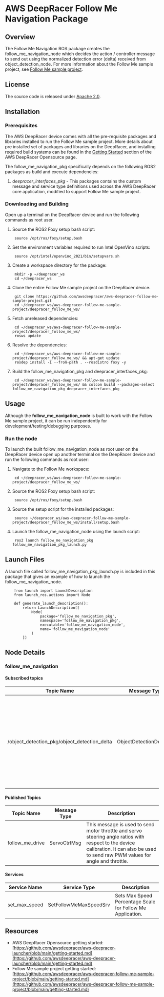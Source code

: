 # AWS DeepRacer Follow Me Navigation Package

## Overview

The Follow Me Navigation ROS package creates the follow_me_navigation_node which decides the action / controller message to send out using the normalized detection error (delta) received from object_detection_node. For more information about the Follow Me sample project, see [Follow Me sample project](https://github.com/awsdeepracer/aws-deepracer-follow-me-sample-project).

## License

The source code is released under [Apache 2.0](https://aws.amazon.com/apache-2-0/).

## Installation

### Prerequisites

The AWS DeepRacer device comes with all the pre-requisite packages and libraries installed to run the Follow Me sample project. More details about pre installed set of packages and libraries on the DeepRacer, and installing required build systems can be found in the [Getting Started](https://github.com/awsdeepracer/aws-deepracer-launcher/blob/main/getting-started.md) section of the AWS DeepRacer Opensource page.

The follow_me_navigation_pkg specifically depends on the following ROS2 packages as build and execute dependencies:

1. *deepracer_interfaces_pkg* - This packages contains the custom message and service type definitions used across the AWS DeepRacer core application, modified to support Follow Me sample project.

### Downloading and Building

Open up a terminal on the DeepRacer device and run the following commands as root user.

1. Source the ROS2 Foxy setup bash script:

        source /opt/ros/foxy/setup.bash 

1. Set the environment variables required to run Intel OpenVino scripts:

        source /opt/intel/openvino_2021/bin/setupvars.sh

1. Create a workspace directory for the package:

        mkdir -p ~/deepracer_ws
        cd ~/deepracer_ws

1. Clone the entire Follow Me sample project on the DeepRacer device.

        git clone https://github.com/awsdeepracer/aws-deepracer-follow-me-sample-project.git
        cd ~/deepracer_ws/aws-deepracer-follow-me-sample-project/deepracer_follow_me_ws/

1. Fetch unreleased dependencies:

        cd ~/deepracer_ws/aws-deepracer-follow-me-sample-project/deepracer_follow_me_ws/
        rosws update

1. Resolve the dependencies:

        cd ~/deepracer_ws/aws-deepracer-follow-me-sample-project/deepracer_follow_me_ws/ && apt-get update
        rosdep install -i --from-path . --rosdistro foxy -y

1. Build the follow_me_navigation_pkg and deepracer_interfaces_pkg:

        cd ~/deepracer_ws/aws-deepracer-follow-me-sample-project/deepracer_follow_me_ws/ && colcon build --packages-select follow_me_navigation_pkg deepracer_interfaces_pkg


## Usage

Although the **follow_me_navigation_node** is built to work with the Follow Me sample project, it can be run independently for development/testing/debugging purposes.

### Run the node

To launch the built follow_me_navigation_node as root user on the DeepRacer device open up another terminal on the DeepRacer device and run the following commands as root user:

1. Navigate to the Follow Me workspace:

        cd ~/deepracer_ws/aws-deepracer-follow-me-sample-project/deepracer_follow_me_ws/

1. Source the ROS2 Foxy setup bash script:

        source /opt/ros/foxy/setup.bash 

1. Source the setup script for the installed packages:

        source ~/deepracer_ws/aws-deepracer-follow-me-sample-project/deepracer_follow_me_ws/install/setup.bash 

1. Launch the follow_me_navigation_node using the launch script:

        ros2 launch follow_me_navigation_pkg follow_me_navigation_pkg_launch.py

## Launch Files

A launch file called follow_me_navigation_pkg_launch.py is included in this package that gives an example of how to launch the follow_me_navigation_node.

        from launch import LaunchDescription
        from launch_ros.actions import Node

        def generate_launch_description():
            return LaunchDescription([
                Node(
                    package='follow_me_navigation_pkg',
                    namespace='follow_me_navigation_pkg',
                    executable='follow_me_navigation_node',
                    name='follow_me_navigation_node'
                )
            ])


## Node Details

### follow_me_navigation

#### Subscribed topics

| Topic Name | Message Type | Description |
|----------- | ------------ | ----------- |
|/object_detection_pkg/object_detection_delta|ObjectDetectionDeltaMsg|Message with Object Detection normalized error (delta) of the detected object from the target (reference) position with respect to x and y axes.|

#### Published Topics

| Topic Name | Message Type | Description |
| ---------- | ------------ | ----------- |
|follow_me_drive|ServoCtrlMsg|This message is used to send motor throttle and servo steering angle ratios with respect to the device calibration. It can also be used to send raw PWM values for angle and throttle.|

#### Services

| Service Name | Service Type | Description |
| ---------- | ------------ | ----------- |
|set_max_speed|SetFollowMeMaxSpeedSrv|Sets Max Speed Percentage Scale for Follow Me Application.|

## Resources

* AWS DeepRacer Opensource getting started: [https://github.com/awsdeepracer/aws-deepracer-launcher/blob/main/getting-started.md](https://github.com/awsdeepracer/aws-deepracer-launcher/blob/main/getting-started.md)
* Follow Me sample project getting started: [https://github.com/awsdeepracer/aws-deepracer-follow-me-sample-project/blob/main/getting-started.md](https://github.com/awsdeepracer/aws-deepracer-follow-me-sample-project/blob/main/getting-started.md)